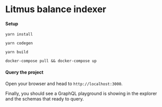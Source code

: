 # Litmus balance indexer

#### Setup

```
yarn install

yarn codegen

yarn build

docker-compose pull && docker-compose up

```

#### Query the project

Open your browser and head to `http://localhost:3000`.

Finally, you should see a GraphQL playground is showing in the explorer and the schemas that ready to query.
